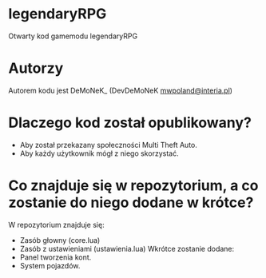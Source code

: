 # legendaryRPG
Otwarty kod gamemodu legendaryRPG

# Autorzy
Autorem kodu jest DeMoNeK_ (DevDeMoNeK mwpoland@interia.pl)

# Dlaczego kod został opublikowany?
- Aby został przekazany społeczności Multi Theft Auto.
- Aby każdy użytkownik mógł z niego skorzystać.

# Co znajduje się w repozytorium, a co zostanie do niego dodane w krótce?
W repozytorium znajduje się:
- Zasób głowny (core.lua)
- Zasób z ustawieniami (ustawienia.lua)
Wkrótce zostanie dodane:
- Panel tworzenia kont.
- System pojazdów.
